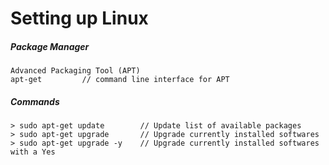 # Setting up Linux

##### Package Manager

```
Advanced Packaging Tool (APT)
apt-get         // command line interface for APT
```

##### Commands

```
> sudo apt-get update        // Update list of available packages
> sudo apt-get upgrade       // Upgrade currently installed softwares
> sudo apt-get upgrade -y    // Upgrade currently installed softwares with a Yes

```



